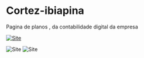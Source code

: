 # Cortez-ibiapina
 Pagina de planos , da contabilidade digital da empresa 

 [![Site](https://img.shields.io/website-up-down-green-red/http/monip.org.svg)](https://contabilidade-cortez.netlify.app/)

![Site](https://img.shields.io/badge/Made%20with-HTML5-ffa500.svg)
 ![Site](https://img.shields.io/badge/Made%20with-CSS3-005aff.svg)

